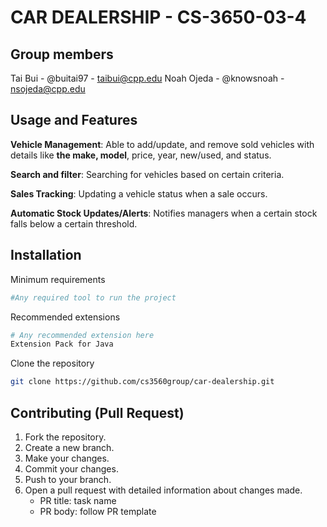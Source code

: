# CAR DEALERSHIP - CS-3650-03-4

## Group members

Tai Bui - @buitai97 - taibui@cpp.edu
Noah Ojeda - @knowsnoah - nsojeda@cpp.edu

## Usage and Features

**Vehicle Management**: Able to add/update, and remove sold vehicles with details like **the make, model**, price, year, new/used, and status.

**Search and filter**: Searching for vehicles based on certain criteria. 

**Sales Tracking**: Updating a vehicle status when a sale occurs.

**Automatic Stock Updates/Alerts**: Notifies managers when a certain stock falls below a certain threshold.

## Installation

Minimum requirements

```bash
#Any required tool to run the project
```

Recommended extensions

```bash
# Any recommended extension here
Extension Pack for Java
```

Clone the repository

```bash
git clone https://github.com/cs3560group/car-dealership.git
```


## Contributing (Pull Request)

1. Fork the repository.
2. Create a new branch.
3. Make your changes.
4. Commit your changes.
5. Push to your branch.
6. Open a pull request with detailed information about changes made.
   - PR title:  task name
   - PR body: follow PR template


